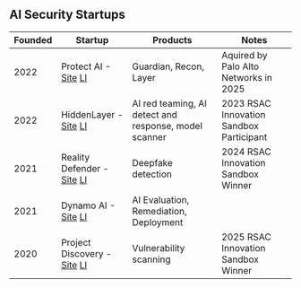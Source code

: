 ## AI Security Startups

| Founded | Startup | Products | Notes |
| --- | --- | --- | --- |
|2022 | Protect AI - [Site](https://protectai.com/) [LI](https://www.linkedin.com/company/protect-ai/about/) | Guardian, Recon, Layer | Aquired by Palo Alto Networks in 2025 |
| 2022 | HiddenLayer - [Site](https://hiddenlayer.com) [LI](https://www.linkedin.com/company/hiddenlayersec/) | AI red teaming, AI detect and response, model scanner | 2023 RSAC Innovation Sandbox Participant |
| 2021 | Reality Defender - [Site](https://www.realitydefender.com/) [LI](https://www.linkedin.com/company/reality-defender/) | Deepfake detection | 2024 RSAC Innovation Sandbox Winner |
| 2021 | Dynamo AI - [Site](https://dynamo.ai) [LI](https://www.linkedin.com/company/dynamofl/) | AI Evaluation, Remediation, Deployment | |
| 2020 | Project Discovery - [Site](https://projectdiscovery.io/) [LI](https://www.linkedin.com/company/projectdiscovery/) | Vulnerability scanning | 2025 RSAC Innovation Sandbox Winner |
